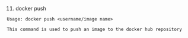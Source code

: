 11.  docker push

    Usage: docker push <username/image name>

    This command is used to push an image to the docker hub repository
    
